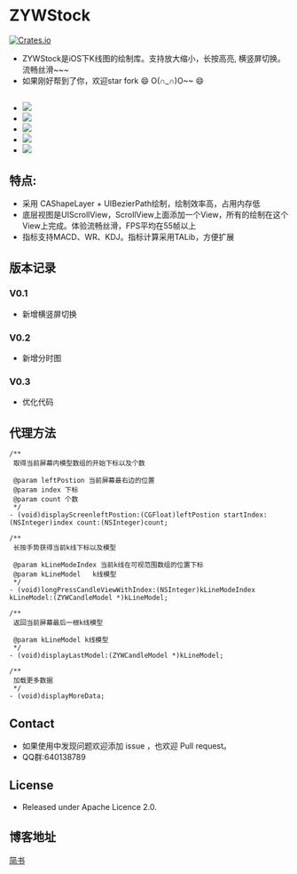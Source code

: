 # ZYWStock
[![Crates.io](https://img.shields.io/crates/l/rustc-serialize.svg)]()
- ZYWStock是iOS下K线图的绘制库。支持放大缩小，长按高亮, 横竖屏切换。流畅丝滑~~~
- 如果刚好帮到了你，欢迎star fork 😄 O(∩_∩)O~~ 😄
## 
- ![](https://github.com/zyw113/ZYWStock/blob/master/resourse/demo6.gif)
- ![](https://github.com/zyw113/ZYWStock/blob/master/resourse/demo3.gif)
- ![](https://github.com/zyw113/ZYWStock/blob/master/resourse/demo4.gif)
- ![](https://github.com/zyw113/ZYWStock/blob/master/resourse/demo5.gif)
- ![](https://github.com/zyw113/ZYWStock/blob/master/resourse/img1.png)
## 特点:
- 采用 CAShapeLayer + UIBezierPath绘制，绘制效率高，占用内存低
- 底层视图是UIScrollView，ScrollView上面添加一个View，所有的绘制在这个View上完成。体验流畅丝滑，FPS平均在55帧以上
- 指标支持MACD、WR、KDJ。指标计算采用TALib，方便扩展
## 版本记录
### V0.1
- 新增横竖屏切换
### V0.2
- 新增分时图
### V0.3
- 优化代码
## 代理方法
```
/**
 取得当前屏幕内模型数组的开始下标以及个数
 
 @param leftPostion 当前屏幕最右边的位置
 @param index 下标
 @param count 个数
 */
- (void)displayScreenleftPostion:(CGFloat)leftPostion startIndex:(NSInteger)index count:(NSInteger)count;

/**
 长按手势获得当前k线下标以及模型
 
 @param kLineModeIndex 当前k线在可视范围数组的位置下标
 @param kLineModel   k线模型
 */
- (void)longPressCandleViewWithIndex:(NSInteger)kLineModeIndex kLineModel:(ZYWCandleModel *)kLineModel;

/**
 返回当前屏幕最后一根k线模型
 
 @param kLineModel k线模型
 */
- (void)displayLastModel:(ZYWCandleModel *)kLineModel;

/**
 加载更多数据
 */
- (void)displayMoreData;
```
## Contact
- 如果使用中发现问题欢迎添加 issue ，也欢迎 Pull request。
- QQ群:640138789
## License
- Released under Apache Licence 2.0.
## 博客地址
[简书](http://www.jianshu.com/u/0a68be3f5462)
